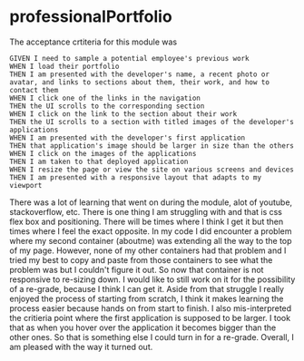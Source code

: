 # professionalPortfolio
The acceptance crtiteria for this module was 

    GIVEN I need to sample a potential employee's previous work
    WHEN I load their portfolio
    THEN I am presented with the developer's name, a recent photo or avatar, and links to sections about them, their work, and how to contact them
    WHEN I click one of the links in the navigation
    THEN the UI scrolls to the corresponding section
    WHEN I click on the link to the section about their work
    THEN the UI scrolls to a section with titled images of the developer's applications
    WHEN I am presented with the developer's first application
    THEN that application's image should be larger in size than the others
    WHEN I click on the images of the applications
    THEN I am taken to that deployed application
    WHEN I resize the page or view the site on various screens and devices
    THEN I am presented with a responsive layout that adapts to my viewport

There was a lot of learning that went on during the module, alot of youtube, stackoverflow, etc. There is one thing I am struggling with and that is css flex box and positioning. There will be times where I think I get it but then times where I feel the exact opposite. In my code I did encounter a problem where my second container (aboutme) was extending all the way to the top of my page. However, none of my other containers had that problem and I tried my best to copy and paste from those containers to see what the problem was but I couldn't figure it out. So now that container is not responsive to re-sizing down. I would like to still work on it for the possibility of a re-grade, because I think I can get it. Aside from that struggle I really enjoyed the process of starting from scratch, I think it makes learning the process easier because hands on from start to finish. I also mis-interpreted the critieria point where the first application is supposed to be larger. I took that as when you hover over the application it becomes bigger than the other ones. So that is something else I could turn in for a re-grade. Overall, I am pleased with the way it turned out. 